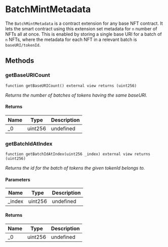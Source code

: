 # BatchMintMetadata





The `BatchMintMetadata` is a contract extension for any base NFT contract. It lets the smart contract  using this extension set metadata for `n` number of NFTs all at once. This is enabled by storing a single  base URI for a batch of `n` NFTs, where the metadata for each NFT in a relevant batch is `baseURI/tokenId`.



## Methods

### getBaseURICount

```solidity
function getBaseURICount() external view returns (uint256)
```



*Returns the number of batches of tokens having the same baseURI.*


#### Returns

| Name | Type | Description |
|---|---|---|
| _0 | uint256 | undefined

### getBatchIdAtIndex

```solidity
function getBatchIdAtIndex(uint256 _index) external view returns (uint256)
```



*Returns the id for the batch of tokens the given tokenId belongs to.*

#### Parameters

| Name | Type | Description |
|---|---|---|
| _index | uint256 | undefined

#### Returns

| Name | Type | Description |
|---|---|---|
| _0 | uint256 | undefined




